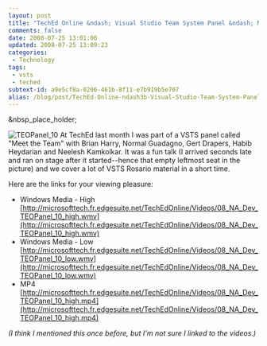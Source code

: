 ```yaml
---
layout: post
title: "TechEd Online &ndash; Visual Studio Team System Panel &ndash; Meet the Team"
comments: false
date: 2008-07-25 13:01:00
updated: 2008-07-25 13:09:23
categories:
 - Technology
tags:
 - vsts
 - teched
subtext-id: a9e5cf8a-0206-461b-8f11-e7b919b5e707
alias: /blog/post/TechEd-Online-ndash3b-Visual-Studio-Team-System-Panel-ndash3b-Meet-the-Team.aspx
---
```



&nbsp_place_holder;

![TEOPanel_10](/images/blog/WindowsLiveWriter/TechEdOnlineVisualStudioTeamSystemPanelM_C46B/TEOPanel_10_3.jpg) At TechEd last month I was part of a VSTS panel called "Meet the Team" with Brian Harry, Normal Guadagno, Gert Drapers, Habib Heydarian and Neelesh Kamkolkar. It was a fun talk (I arrived seconds late and ran on stage after it started--hence that empty leftmost seat in the picture) and we cover a lot of VSTS Rosario material in a short time. 

Here are the links for your viewing pleasure: 

  * Windows Media - High   
[http://microsofttech.fr.edgesuite.net/TechEdOnline/Videos/08_NA_Dev_TEOPanel_10_high.wmv](http://microsofttech.fr.edgesuite.net/TechEdOnline/Videos/08_NA_Dev_TEOPanel_10_high.wmv)
  * Windows Media - Low   
[http://microsofttech.fr.edgesuite.net/TechEdOnline/Videos/08_NA_Dev_TEOPanel_10_low.wmv](http://microsofttech.fr.edgesuite.net/TechEdOnline/Videos/08_NA_Dev_TEOPanel_10_low.wmv)
  * MP4   
[http://microsofttech.fr.edgesuite.net/TechEdOnline/Videos/08_NA_Dev_TEOPanel_10_high.mp4](http://microsofttech.fr.edgesuite.net/TechEdOnline/Videos/08_NA_Dev_TEOPanel_10_high.mp4)

_(I think I mentioned this once before, but I'm not sure I linked to the videos.)_
